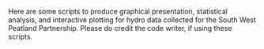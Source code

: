 Here are some scripts to produce graphical presentation, statistical analysis, and interactive plotting for hydro data collected for the South West Peatland Partnership.
Please do credit the code writer, if using these scripts.
